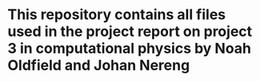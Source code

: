 # This repository contains all files used in the project report on project 3 in computational physics by Noah Oldfield and Johan Nereng
